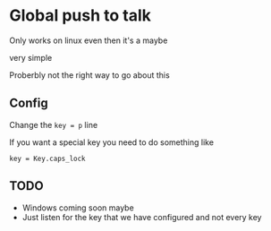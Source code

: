 # Global push to talk

Only works on linux even then it's a maybe

very simple

Proberbly not the right way to go about this

## Config

Change the `key = p` line

If you want a special key you need to do something like 

`key = Key.caps_lock`

## TODO

* Windows coming soon maybe
* Just listen for the key that we have configured and not every key

